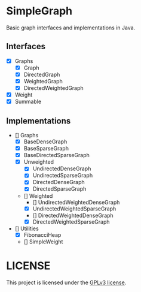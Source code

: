 # SimpleGraph

Basic graph interfaces and implementations in Java.

## Interfaces

- [x] Graphs
  - [x] Graph
  - [x] DirectedGraph
  - [x] WeightedGraph
  - [x] DirectedWeightedGraph
- [x] Weight
- [x] Summable

## Implementations

- [] Graphs
  - [x] BaseDenseGraph
  - [x] BaseSparseGraph
  - [x] BaseDirectedSparseGraph
  - [x] Unweighted
    - [x] UndirectedDenseGraph
    - [x] UndirectedSparseGraph
    - [x] DirectedDenseGraph
    - [x] DirectedSparseGraph
  - [] Weighted
    - [] UndirectedWeightedDenseGraph
    - [x] UndirectedWeightedSparseGraph
    - [] DirectedWeightedDenseGraph
    - [x] DirectedWeightedSparseGraph
- [] Utilities
  - [x] FibonacciHeap
  - [] SimpleWeight

# LICENSE
This project is licensed under the [GPLv3 license](LICENSE).
